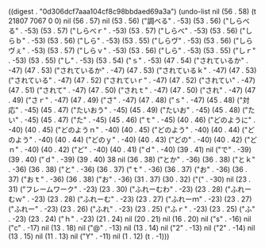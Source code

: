 
((digest . "0d306dcf7aaa104cf8c98bbdaed69a3a") (undo-list nil (56 . 58) (t 21807 7067 0 0) nil (56 . 57) nil (53 . 56) ("調べる" . -53) (53 . 56) ("しらべる" . -53) (53 . 57) ("しらべｒ" . -53) (53 . 57) ("しらべ" . -53) (53 . 56) ("しらｂ" . -53) (53 . 56) ("しら" . -53) (53 . 55) ("しらヴ" . -53) (53 . 56) ("しらヴぇ" . -53) (53 . 57) ("しらｖ" . -53) (53 . 56) ("しら" . -53) (53 . 55) ("しｒ" . -53) (53 . 55) ("し" . -53) (53 . 54) ("ｓ" . -53) (47 . 54) ("されているか" . -47) (47 . 53) ("されているか" . -47) (47 . 53) ("されているｋ" . -47) (47 . 53) ("されている" . -47) (47 . 52) ("されていｒ" . -47) (47 . 52) ("されてい" . -47) (47 . 51) ("されて" . -47) (47 . 50) ("されｔ" . -47) (47 . 50) ("され" . -47) (47 . 49) ("さｒ" . -47) (47 . 49) ("さ" . -47) (47 . 48) ("ｓ" . -47) (45 . 48) ("対応" . -45) (45 . 47) ("たいおう" . -45) (45 . 49) ("たいお" . -45) (45 . 48) ("たい" . -45) (45 . 47) ("た" . -45) (45 . 46) ("ｔ" . -45) (40 . 46) ("どのように" . -40) (40 . 45) ("どのようｎ" . -40) (40 . 45) ("どのよう" . -40) (40 . 44) ("どのよう" . -40) (40 . 44) ("どのｙ" . -40) (40 . 43) ("どの" . -40) (40 . 42) ("どｎ" . -40) (40 . 42) ("ど" . -40) (40 . 41) ("ｄ" . -40) (39 . 41) nil ("で" . -39) (39 . 40) ("ｄ" . -39) (39 . 40) 38 nil (36 . 38) ("とか" . -36) (36 . 38) ("とｋ" . -36) (36 . 38) ("と" . -36) (36 . 37) ("ｔ" . -36) (36 . 37) ("お" . -36) (36 . 37) ("おｔ" . -36) (36 . 38) ("お" . -36) (31 . 37) (30 . 32) ("(" . -30) nil (23 . 31) ("フレームワーク" . -23) (23 . 30) ("ふれーむわ" . -23) (23 . 28) ("ふれーむｗ" . -23) (23 . 28) ("ふれーむ" . -23) (23 . 27) ("ふれーｍ" . -23) (23 . 27) ("ふれー" . -23) (23 . 26) ("ふれ" . -23) (23 . 25) ("ふｒ" . -23) (23 . 25) ("ふ" . -23) (23 . 24) ("ｈ" . -23) (21 . 24) nil (20 . 21) nil (16 . 20) nil ("s" . -16) nil ("c" . -17) nil (13 . 18) nil ("@" . -13) nil (13 . 14) nil ("2" . -13) nil ("2" . -14) nil (13 . 15) nil (11 . 13) nil ("Y" . -11) nil (1 . 12) (t . -1)))
